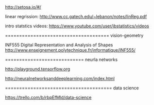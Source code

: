 

http://setosa.io/#/

linear regrission: http://www.cc.gatech.edu/~lebanon/notes/linReg.pdf

intro statstics videos:  https://www.youtube.com/user/jbstatistics/videos



=====================================
vision-geometry

INF555 Digital Representation and Analysis of Shapes http://www.enseignement.polytechnique.fr/informatique/INF555/


============================
neurla networks

http://playground.tensorflow.org

http://neuralnetworksanddeeplearning.com/index.html


======================================
data science 

https://trello.com/b/rbpEfMld/data-science
